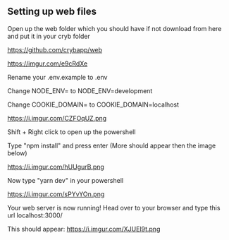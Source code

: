 Setting up web files
-

Open up the web folder which you should have if not download from here and put it in your cryb folder

https://github.com/crybapp/web

https://imgur.com/e9cRdXe


Rename your .env.example to .env

Change NODE_ENV= to NODE_ENV=development

Change COOKIE_DOMAIN= to COOKIE_DOMAIN=localhost

https://i.imgur.com/CZFOqUZ.png

Shift + Right click to open up the powershell

Type "npm install" and press enter (More should appear then the image below)

https://i.imgur.com/hUUgurB.png

Now type "yarn dev" in your powershell

https://i.imgur.com/sPYvYOn.png

Your web server is now running! Head over to your browser and type this url localhost:3000/

This should appear: https://i.imgur.com/XJUEl9t.png







